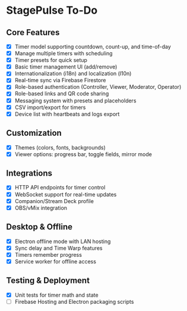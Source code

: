 # StagePulse To-Do

## Core Features
- [x] Timer model supporting countdown, count-up, and time-of-day
- [x] Manage multiple timers with scheduling
- [x] Timer presets for quick setup
- [x] Basic timer management UI (add/remove)
- [x] Internationalization (i18n) and localization (l10n)
- [x] Real-time sync via Firebase Firestore
- [x] Role-based authentication (Controller, Viewer, Moderator, Operator)
- [x] Role-based links and QR code sharing
- [x] Messaging system with presets and placeholders
- [x] CSV import/export for timers
- [x] Device list with heartbeats and logs export

## Customization
- [x] Themes (colors, fonts, backgrounds)
- [x] Viewer options: progress bar, toggle fields, mirror mode

## Integrations
- [x] HTTP API endpoints for timer control
- [x] WebSocket support for real-time updates
 - [x] Companion/Stream Deck profile
 - [x] OBS/vMix integration

## Desktop & Offline
- [x] Electron offline mode with LAN hosting
 - [x] Sync delay and Time Warp features
- [x] Timers remember progress
- [x] Service worker for offline access

## Testing & Deployment
- [x] Unit tests for timer math and state
- [ ] Firebase Hosting and Electron packaging scripts
